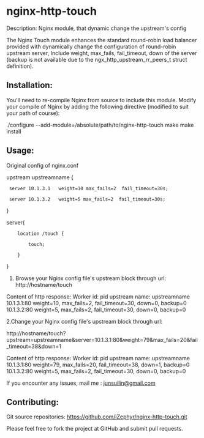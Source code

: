 nginx-http-touch
================

Description:
Nginx module,  that dynamic change the upstream's config

The Nginx Touch module enhances the standard round-robin load balancer provided
with dynamically change the configuration of round-robin upstream server, Include 
weight, max_fails, fail_timeout, down of the server
(backup is not available due to the ngx_http_upstream_rr_peers_t struct definition). 

Installation:
--

You'll need to re-compile Nginx from source to include this module.
Modify your compile of Nginx by adding the following directive
(modified to suit your path of course):

./configure --add-module=/absolute/path/to/nginx-http-touch 
make
make install


Usage:
--

Original config of nginx.conf

upstream upstreamname {

     server 10.1.3.1   weight=10 max_fails=2  fail_timeout=30s;
     
     server 10.1.3.2   weight=5 max_fails=2  fail_timeout=30s;
     
}

server{

		location /touch {
        
		    touch;
            
		}
        
}

1. Browse your Nginx config file's upstream block through url:
http://hostname/touch

Content of http response:
Worker id: pid
upstream name: upstreamname
10.1.3.1:80 weight=10, max_fails=2, fail_timeout=30, down=0, backup=0
10.1.3.2:80 weight=5, max_fails=2, fail_timeout=30, down=0, backup=0

2.Change your Nginx config file's upstream block through url:

http://hostname/touch?upstream=upstreamname&server=10.1.3.1:80&weight=79&max_fails=20&fail_timeout=38&down=1

Content of http response:
Worker id: pid
upstream name: upstreamname
10.1.3.1:80 weight=79, max_fails=20, fail_timeout=38, down=1, backup=0
10.1.3.2:80 weight=5, max_fails=2, fail_timeout=30, down=0, backup=0

If you encounter any issues, mail me : junsuilin@gmail.com

Contributing:
--
Git source repositories:
https://github.com/iZephyr/nginx-http-touch.git

Please feel free to fork the project at GitHub and submit pull requests.

